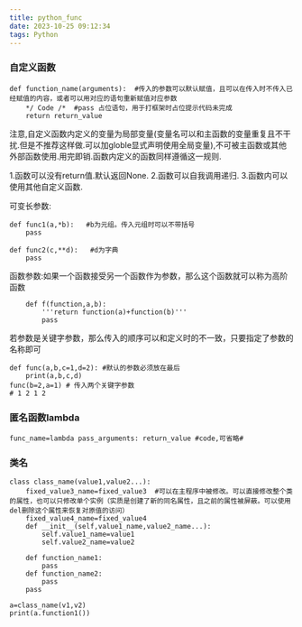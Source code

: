 ```yaml
---
title: python_func
date: 2023-10-25 09:12:34
tags: Python
---
```

### 自定义函数

``` py3
def function_name(arguments):  #传入的参数可以默认赋值，且可以在传入时不传入已经赋值的内容，或者可以用对应的语句重新赋值对应参数
    */ Code /*  #pass 占位语句，用于打框架时占位提示代码未完成
    return return_value 
```

注意,自定义函数内定义的变量为局部变量(变量名可以和主函数的变量重复且不干扰.但是不推荐这样做.可以加globle显式声明使用全局变量),不可被主函数或其他外部函数使用.用完即销.函数内定义的函数同样遵循这一规则.

1.函数可以没有return值.默认返回None.
2.函数可以自我调用递归.
3.函数内可以使用其他自定义函数.

可变长参数:

``` py3
def func1(a,*b):   #b为元组。传入元组时可以不带括号
    pass

def func2(c,**d):   #d为字典
    pass
```

函数参数:如果一个函数接受另一个函数作为参数，那么这个函数就可以称为高阶函数

``` py3
    def f(function,a,b):
        '''return function(a)+function(b)'''
        pass
```

若参数是关键字参数，那么传入的顺序可以和定义时的不一致，只要指定了参数的名称即可

``` py3
def func(a,b,c=1,d=2): #默认的参数必须放在最后
    print(a,b,c,d)
func(b=2,a=1) # 传入两个关键字参数
# 1 2 1 2
```

### 匿名函数lambda

```py3
func_name=lambda pass_arguments: return_value #code,可省略#
```

### 类名

``` py3
class class_name(value1,value2...):
    fixed_value3_name=fixed_value3  #可以在主程序中被修改。可以直接修改整个类的属性，也可以只修改单个实例（实质是创建了新的同名属性，且之前的属性被屏蔽。可以使用del删除这个属性来恢复对原值的访问）
    fixed_value4_name=fixed_value4
    def __init__(self,value1_name,value2_name...):
        self.value1_name=value1
        self.value2_name=value2

    def function_name1:
        pass
    def function_name2:
        pass
    pass

a=class_name(v1,v2)
print(a.function1())

```
